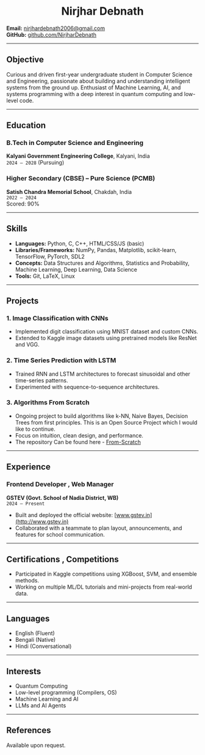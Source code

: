 <center>
  
  # Nirjhar Debnath
  
</center>

**Email:** nirjhardebnath2006@gmail.com  
**GitHub:** [github.com/NirjharDebnath](https://github.com/NirjharDebnath)

---

## Objective

Curious and driven first-year undergraduate student in Computer Science and Engineering, passionate about building and understanding intelligent systems from the ground up. Enthusiast of Machine Learning, AI, and systems programming with a deep interest in quantum computing and low-level code.

---

## Education

### B.Tech in Computer Science and Engineering
**Kalyani Government Engineering College**, Kalyani, India  
`2024 – 2028` (Pursuing)

### Higher Secondary (CBSE) – Pure Science (PCMB)
**Satish Chandra Memorial School**, Chakdah, India  
`2022 – 2024`  
Scored: 90%

---

## Skills

- **Languages:** Python, C, C++, HTML/CSS/JS (basic)
- **Libraries/Frameworks:** NumPy, Pandas, Matplotlib, scikit-learn, TensorFlow, PyTorch, SDL2
- **Concepts:** Data Structures and Algorithms, Statistics and Probability, Machine Learning, Deep Learning, Data Science
- **Tools:** Git, LaTeX, Linux

---

## Projects

### 1. Image Classification with CNNs
- Implemented digit classification using MNIST dataset and custom CNNs.
- Extended to Kaggle image datasets using pretrained models like ResNet and VGG.

### 2. Time Series Prediction with LSTM
- Trained RNN and LSTM architectures to forecast sinusoidal and other time-series patterns.
- Experimented with sequence-to-sequence architectures.

### 3. Algorithms From Scratch
- Ongoing project to build algorithms like k-NN, Naive Bayes, Decision Trees from first principles. This is an Open Source Project which I would like to continue.
- Focus on intuition, clean design, and performance.
- The repository Can be found here - [From-Scratch](https://www.github.com/NirjharDebnath/From-Scratch)

---

## Experience

### Frontend Developer , Web Manager
**GSTEV (Govt. School of Nadia District, WB)**  
`2024 – Present`  
- Built and deployed the official website: [www.gstev.in](http://www.gstev.in)
- Collaborated with a teammate to plan layout, announcements, and features for school communication.

---

## Certifications , Competitions

- Participated in Kaggle competitions using XGBoost, SVM, and ensemble methods.
- Working on multiple ML/DL tutorials and mini-projects from real-world data.

---

## Languages

- English (Fluent)  
- Bengali (Native)  
- Hindi (Conversational)

---

## Interests

- Quantum Computing  
- Low-level programming (Compilers, OS)  
- Machine Learning and AI  
- LLMs and AI Agents

---

## $\text{References}$

Available upon request.
